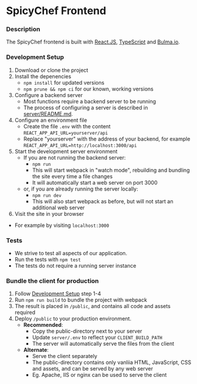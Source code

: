 # SpicyChef Frontend

### Description
The SpicyChef frontend is built with [React.JS](https://reactjs.org/), [TypeScript](https://www.typescriptlang.org/) and [Bulma.io](https://bulma.io).

### Development Setup
1. Download or clone the project
2. Install the depenencies
   * `npm install` for updated versions
   * `npm prune && npm ci` for our known, working versions
3. Configure a backend server
   * Most functions require a backend server to be running
   * The process of configuring a server is described in [server/README.md](../server/README.md).
4. Configure an environment file
   * Create the file `.env` with the content `REACT_APP_API_URL=yourserver/api`
   * Replace "yourserver" with the address of your backend, for example `REACT_APP_API_URL=http://localhost:3000/api`
5. Start the development server environment
   * If you are not running the backend server:
     * `npm run`
     * This will start webpack in "watch mode", rebuilding and bundling the site every time a file changes
     * It will automatically start a web server on port 3000
   * or, if you are already running the server locally:
     * `npm run dev`
     * This will also start webpack as before, but will not start an additional web server
6. Visit the site in your browser
  * For example by visiting `localhost:3000`


### Tests
- We strive to test all aspects of our application.
- Run the tests with `npm test`
- The tests do not require a running server instance

### Bundle the client for production
1. Follow [Development Setup](#development-setup) step 1-4
2. Run `npm run build` to bundle the project with webpack
3. The result is placed in `/public`, and contains all code and assets required
4. Deploy `/public` to your production environment.
   * **Recommended**:
     * Copy the public-directory next to your server 
     * Update `server/.env` to reflect your `CLIENT_BUILD_PATH`
     * The server will automatically serve the files from the client
   * **Alternate**:
     * Serve the client separately
     * The public-directory contains only vanliia HTML, JavaScript, CSS and assets, and can be served by any web server
     * Eg. Apache, IIS or nginx can be used to serve the client 
